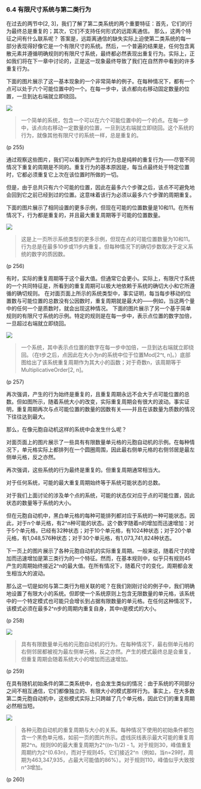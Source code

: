 ### 6.4  有限尺寸系统与第二类行为

在过去的两节中[2, 3]，我们了解了第二类系统的两个重要特征：首先，它们的行为最终总是重复的；其次，它们不支持任何形式的远距离通信。
那么，这两个特征之间有什么联系呢？
答案是，远距离通信的缺失实际上迫使第二类系统的每一部分表现得好像它是一个有限尺寸的系统。然后，一个普遍的结果是，任何包含离散元素并遵循明确规则的有限尺寸系统，最终都必然表现出重复行为。实际上，正如我们将在下一章中讨论的，正是这一现象最终导致了我们在自然界中看到的许多重复行为。

下面的图片展示了这一基本现象的一个非常简单的例子。在每种情况下，都有一个点可以处于六个可能位置中的一个。在每一步中，该点都向右移动固定数量的位置，一旦到达右端就立即绕回。

![](assets/p255.png)
 
>一个简单的系统，包含一个可以在六个可能位置中的一个的点。在每一步中，该点向右移动一定数量的位置，一旦到达右端就立即绕回。这个系统的行为，就像其他有限尺寸的系统一样，总是重复的。

(p 255)

通过观察这些图片，我们可以看到所产生的行为总是纯粹的重复行为——尽管不同情况下重复的周期是不同的。重复行为的基本原因是，每当点最终处于特定位置时，它都必须重复它上次在该位置时所做的一切。

但是，由于总共只有六个可能的位置，因此在最多六个步骤之后，该点不可避免地会回到它之前已经到过的位置。这意味着该行为必须以最多六个步骤的周期重复。

下面的图片展示了相同设置的更多示例，但现在可能的位置数量是10和11。在所有情况下，行为都是重复的，并且最大重复周期等于可能的位置数量。

![](assets/p256.png)

>这是上一页所示系统类型的更多示例，但现在点的可能位置数量为10和11。行为总是在最多10步或11步内重复。但每种情况下的确切步数取决于定义系统的数字的质因数。

(p 256)

有时，实际的重复周期等于这个最大值。但通常它会更小。实际上，有限尺寸系统的一个共同特征是，所看到的重复周期可以极大地依赖于系统的确切大小和它所遵循的确切规则。
在对面页面上所示的系统类型中，事实证明，每当每步移动的位置数与可能位置的总数没有公因数时，重复周期就是最大的——例如，当这两个量中的任何一个是质数时，就会出现这种情况。
下面的图片展示了另一个基于简单规则的有限尺寸系统的示例。特定的规则是在每一步中，表示点位置的数字加倍，一旦超过右端就立即绕回。

![](assets/p257.png)

>一个系统，其中表示点位置的数字在每一步中加倍，一旦到达右端就立即绕回。（在t步之后，点因此在大小为n的系统中位于位置Mod[2^t, n]。）底部图给出了该系统重复周期作为其大小的函数；对于奇数n，该周期等于MultiplicativeOrder[2, n]。

(p 257)

再次强调，产生的行为始终是重复的，且重复周期永远不会大于点可能位置的总数。但如图所示，随着系统大小的改变，实际重复周期会有很大的波动。事实证明，重复周期再次与点可能位置的数量的因数有关——并且在该数量为质数的情况下往往达到最大。

那么，在像元胞自动机这样的系统中会发生什么呢？

对面页面上的图片展示了一些具有有限数量单元格的元胞自动机的示例。在每种情况下，单元格实际上都排列在一个圆圈周围，因此最右侧单元格的右侧邻居是最左侧单元格，反之亦然。

再次强调，这些系统的行为最终是重复的。但重复周期通常相当大。

对于任何系统，可能的最大重复周期始终等于系统可能状态的总数。

对于我们上面讨论的涉及单个点的系统，可能的状态仅对应于点的可能位置，因此状态的数量等于系统的大小。

但在元胞自动机中，黑白单元格的每种可能排列都对应于系统的一种可能状态。因此，对于n个单元格，有2^n种可能的状态。这个数字随着n的增加而迅速增加：对于5个单元格，已经有32种状态；对于10个单元格，有1024种状态；对于20个单元格，有1,048,576种状态；对于30个单元格，有1,073,741,824种状态。

下一页上的图片展示了各种元胞自动机的实际重复周期。一般来说，随着尺寸的增加而迅速增加是第三类行为的一个特征。然而，在基本规则中，似乎只有规则45产生的周期始终接近2^n的最大值。在所有情况下，随着尺寸的变化，周期都会发生相当大的波动。

那么这一切是如何与第二类行为相关联的呢？在我们刚刚讨论的例子中，我们明确地设置了有限大小的系统。但即使一个系统原则上包含无限数量的单元格，该系统中的一个特定模式也可能只会增长到占据有限数量的单元格。在任何这种情况下，该模式必须在最多2^n步的周期内重复自身，其中n是模式的大小。

(p 258)

![](assets/p259.png)
 
>具有有限数量单元格的元胞自动机的行为。在每种情况下，最右侧单元格的右侧邻居都被视为最左侧单元格，反之亦然。产生的模式最终总是会重复，但重复周期会随着系统大小的增加而迅速增加。

(p 259)

在具有随机初始条件的第二类系统中，也会发生类似的情况：由于系统的不同部分之间不相互通信，它们都像独立的、有限大小的模式那样行为。事实上，在大多数第二类元胞自动机中，这些模式实际上只跨越了几个单元格，因此它们的重复周期必然相当短。

![](assets/p260.png)
 
>各种元胞自动机的重复周期与大小的关系。每种情况下使用的初始条件都包含一个黑色单元格，如前一页的图片所示。虚线灰线表示最大可能的重复周期2^n。规则90的最大重复周期为2^((n-1)/2) - 1。对于规则30，峰值重复周期约为2^(0.63n)，而对于规则45，它们接近2^n（例如，当n=29时，周期为463,347,935，占最大可能值的86%）。对于规则110，峰值似乎大致按n^3增加。

(p 260)

 

